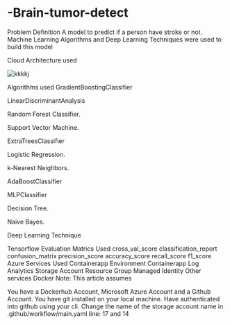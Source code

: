 # -Brain-tumor-detect 
Problem Definition
A model to predict if a person have stroke or not. Machine Learning Algorithms and Deep Learning Techniques were used to build this model

Cloud Architecture used






![kkkkj](https://user-images.githubusercontent.com/117108883/199072530-13f60e4b-967d-4f44-8082-3dd44099b398.png)


Algorithms used
GradientBoostingClassifier

LinearDiscriminantAnalysis

Random Forest Classifier.

Support Vector Machine.

ExtraTreesClassifier

Logistic Regression.

k-Nearest Neighbors.

AdaBoostClassifier

MLPClassifier

Decision Tree.

Naive Bayes.

Deep Learning Technique

Tensorflow
Evaluation Matrics Used
cross_val_score
classification_report
confusion_matrix
precision_score
accuracy_score
recall_score
f1_score
Azure Services Used
Containerapp Environment
Containerapp
Log Analytics
Storage Account
Resource Group
Managed Identity
Other services
Docker
Note:
This article assumes

You have a Dockerhub Account, Microsoft Azure Account and a Github Account.
You have git installed on your local machine.
Have authenticated into github using your cli.
Change the name of the storage account name in .github/workflow/main.yaml line: 17 and 14

